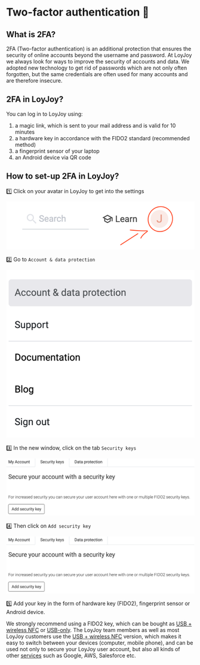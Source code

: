 # Two-factor authentication 🔐

## What is 2FA?
2FA (Two-factor authentication) is an additional protection that ensures the security of online accounts beyond the username and password.
At LoyJoy we always look for ways to improve the security of accounts and data. We adopted new technology to get rid of passwords which are not only often forgotten, but the same credentials are often used for many accounts and are therefore insecure.


## 2FA in LoyJoy?
You can log in to LoyJoy using:

1. a magic link, which is sent to your mail address and is valid for 10 minutes 
2. a hardware key in accordance with the FIDO2 standard (recommended method)
3. a fingerprint sensor of your laptop 
4. an Android device via QR code 


## How to set-up 2FA in LoyJoy?

1️⃣ Click on your avatar in LoyJoy to get into the settings

![Icon](click_icon.png "Icon")


2️⃣ Go to `Account & data protection`

![Account](account.png "Icon")


3️⃣ In the new window, click on the tab `Security keys`

![Security keys](security_keys.png "Security keys")


4️⃣ Then click on `Add security key`

![Security keys](security_keys.png "Security keys")


5️⃣ Add your key in the form of hardware key (FIDO2), fingerprint sensor or Android device. 

We strongly recommend using a FIDO2 key, which can be bought as [USB + wireless NFC](https://www.mtrix.de/shop/security-key-nfc/) or [USB-only](https://www.mtrix.de/shop/security-key-fido2/). The LoyJoy team members as well as most LoyJoy customers use the [USB + wireless NFC](https://www.mtrix.de/shop/security-key-nfc/) version, which makes it easy to switch between your devices (computer, mobile phone), and can be used not only to secure your LoyJoy user account, but also all kinds of other [services](https://www.yubico.com/de/works-with-yubikey/catalog/?sort=popular) such as Google, AWS, Salesforce etc.
